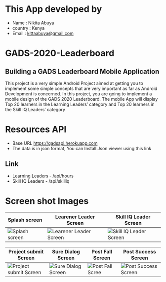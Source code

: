 # This App developed by
- Name : Nikita Abuya
- country : Kenya 
- Email : kittaabuya@gmail.com 


# GADS-2020-Leaderboard
## Building a GADS Leaderboard Mobile Application
This project is a very simple Android Project aimed at getting you to implement some simple concepts that are very important as far as Android Development is concerned.
In this project, you are going to implement a mobile design of the GADS 2020 Leaderboard.
The mobile App will display ​Top 20 learners in the Learning Leaders’ category and ​Top 20 learners
in the Skill IQ Leaders’ category
# Resources API
- Base URL https://gadsapi.herokuapp.com
- The data is in json format, You can Install Json viewer using this link 
 ## Link
- Learning Leaders -​ /api/hours
 - Skill IQ Leaders -​ /api/skilliq
# Screen shot Images 
 Splash screen   | Learener Leader Screen | Skill IQ Leader Screen
------------ | ------------- | ------------ |
<img alt=" Splash screen" src="https://github.com/damarismuhia/GADS-2020-Leaderboard/blob/master/screenshot/Screenshot_1599665636.png" /> | <img alt="Learener Leader Screen" src="https://github.com/damarismuhia/GADS-2020-Leaderboard/blob/master/screenshot/Screenshot_1599665642.png"  /> | <img alt="Skill IQ Leader Screen" src="https://github.com/damarismuhia/GADS-2020-Leaderboard/blob/master/screenshot/Screenshot_1599665647.png" /> |

  Project submit Screen | Sure Dialog Screen | Post Fall Screen  | Post Success Screen
   ------------- | ------------ | ------------- | -------------
<img alt="Project submit Screen" src="https://github.com/damarismuhia/GADS-2020-Leaderboard/blob/master/screenshot/Screenshot_1599665652.png" /> |<img alt="Sure Dialog Screen" src="https://github.com/damarismuhia/GADS-2020-Leaderboard/blob/master/screenshot/Screenshot_1599665662.png"  /> |<img alt="Post Fall Scree" src="https://github.com/damarismuhia/GADS-2020-Leaderboard/blob/master/screenshot/Screenshot_1599665700.png"  /> |<img alt="Post Success Screen" src="https://github.com/damarismuhia/GADS-2020-Leaderboard/blob/master/screenshot/Screenshot_1599665670.png"  /> 


